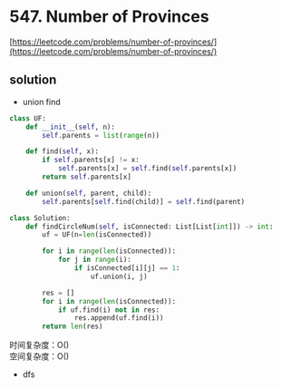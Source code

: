 # 547. Number of Provinces

[https://leetcode.com/problems/number-of-provinces/](https://leetcode.com/problems/number-of-provinces/)

## solution

- union find

```python
class UF:
    def __init__(self, n):
        self.parents = list(range(n))

    def find(self, x):
        if self.parents[x] != x:
            self.parents[x] = self.find(self.parents[x])
        return self.parents[x]

    def union(self, parent, child):
        self.parents[self.find(child)] = self.find(parent)

class Solution:
    def findCircleNum(self, isConnected: List[List[int]]) -> int:
        uf = UF(n=len(isConnected))

        for i in range(len(isConnected)):
            for j in range(i):
                if isConnected[i][j] == 1:
                    uf.union(i, j)

        res = []
        for i in range(len(isConnected)):
            if uf.find(i) not in res:
                res.append(uf.find(i))
        return len(res)
```

时间复杂度：O() <br>
空间复杂度：O()

- dfs

```python

```
